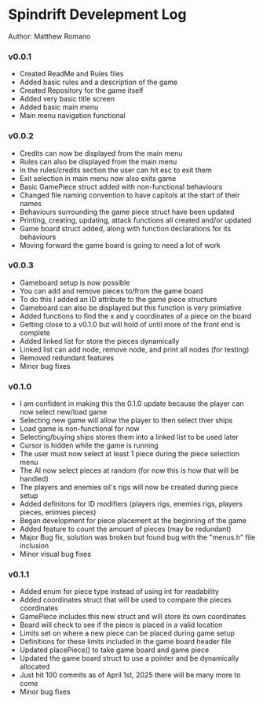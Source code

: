 # Spindrift Develepment Log

Author: Matthew Romano

### v0.0.1
- Created ReadMe and Rules files
- Added basic rules and a description of the game
- Created Repository for the game itself
- Added very basic title screen
- Added basic main menu
- Main menu navigation functional

### v0.0.2
- Credits can now be displayed from the main menu
- Rules can also be displayed from the main menu
- In the rules/credits section the user can hit esc to exit them
- Exit selection in main menu now also exits game
- Basic GamePiece struct added with non-functional behaviours
- Changed file naming convention to have capitols at the start of their names
- Behaviours surrounding the game piece struct have been updated
- Printing, creating, updating, attack functions all created and/or updated
- Game board struct added, along with function declarations for its behaviours
- Moving forward the game board is going to need a lot of work

### v0.0.3
- Gameboard setup is now possible
- You can add and remove pieces to/from the game board
- To do this I added an ID attribute to the game piece structure
- Gameboard can also be displayed but this function is very primiative
- Added functions to find the x and y coordinates of a piece on the board
- Getting close to a v0.1.0 but will hold of until more of the front end is complete
- Added linked list for store the pieces dynamically
- Linked list can add node, remove node, and print all nodes (for testing)
- Removed redundant features
- Minor bug fixes

### v0.1.0
- I am confident in making this the 0.1.0 update because the player can now select new/load game
- Selecting new game will allow the player to then select thier ships
- Load game is non-functional for now
- Selecting/buying ships stores them into a linked list to be used later
- Cursor is hidden while the game is running
- The user must now select at least 1 piece during the piece selection menu
- The AI now select pieces at random (for now this is how that will be handled)
- The players and enemies oil's rigs will now be created during piece setup
- Added definitons for ID modifiers (players rigs, enemies rigs, players pieces, enimies pieces)
- Began development for piece placement at the beginning of the game
- Added feature to count the amount of pieces (may be redundant)
- Major Bug fix, solution was broken but found bug with the "menus.h" file inclusion
- Minor visual bug fixes

### v0.1.1
- Added enum for piece type instead of using int for readability
- Added coordinates struct that will be used to compare the pieces coordinates
- GamePiece includes this new struct and will store its own coordinates
- Board will check to see if the piece is placed in a valid location
- Limits set on where a new piece can be placed during game setup
- Definitions for these limits included in the game board header file
- Updated placePiece() to take game board and game piece
- Updated the game board struct to use a pointer and be dynamically allocated
- Just hit 100 commits as of April 1st, 2025 there will be many more to come
- Minor bug fixes


